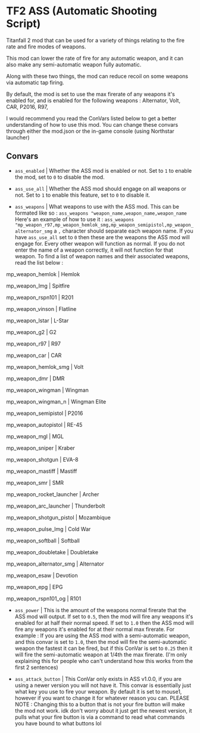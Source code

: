 # TF2 ASS (Automatic Shooting Script)
Titanfall 2 mod that can be used for a variety of things relating to the fire rate and fire modes of weapons.

This mod can lower the rate of fire for any automatic weapon, and it can also make any semi-automatic weapon fully automatic. 

Along with these two things, the mod can reduce recoil on some weapons via automatic tap firing. 

By default, the mod is set to use the max firerate of any weapons it's enabled for, and is enabled for the following weapons : Alternator, Volt, CAR, P2016, R97, 

I would recommend you read the ConVars listed below to get a better understanding of how to use this mod. You can change these convars through either the mod.json or the in-game console (using Northstar launcher)

## Convars

- `ass_enabled` | Whether the ASS mod is enabled or not. Set to `1` to enable the mod, set to `0` to disable the mod.

- `ass_use_all` | Whether the ASS mod should engage on all weapons or not. Set to `1` to enable this feature, set to `0` to disable it.

- `ass_weapons` | What weapons to use with the ASS mod. This can be formated like so : `ass_weapons "weapon_name,weapon_name,weapon_name` Here's an example of how to use it : `ass_weapons "mp_weapon_r97,mp_weapon_hemlok_smg,mp_weapon_semipistol,mp_weapon_alternator_smg` a `,` character should separate each weapon name. If you have `ass_use_all` set to `0` then these are the weapons the ASS mod will engage for. Every other weapon will function as normal. If you do not enter the name of a weapon correctly, it will not function for that weapon. To find a list of weapon names and their associated weapons, read the list below :
 
mp_weapon_hemlok | Hemlok

mp_weapon_lmg | Spitfire

mp_weapon_rspn101 | R201

mp_weapon_vinson | Flatline

mp_weapon_lstar | L-Star

mp_weapon_g2 | G2

mp_weapon_r97 | R97

mp_weapon_car | CAR

mp_weapon_hemlok_smg | Volt

mp_weapon_dmr | DMR

mp_weapon_wingman | Wingman

mp_weapon_wingman_n | Wingman Elite

mp_weapon_semipistol | P2016

mp_weapon_autopistol | RE-45

mp_weapon_mgl | MGL

mp_weapon_sniper | Kraber

mp_weapon_shotgun | EVA-8

mp_weapon_mastiff | Mastiff

mp_weapon_smr | SMR

mp_weapon_rocket_launcher | Archer

mp_weapon_arc_launcher | Thunderbolt

mp_weapon_shotgun_pistol | Mozambique

mp_weapon_pulse_lmg | Cold War

mp_weapon_softball | Softball

mp_weapon_doubletake | Doubletake

mp_weapon_alternator_smg | Alternator

mp_weapon_esaw | Devotion

mp_weapon_epg | EPG

mp_weapon_rspn101_og | R101


- `ass_power` | This is the amount of the weapons normal firerate that the ASS mod will output. If set to `0.5`, then the mod will fire any weapons it's enabled for at half their normal speed. If set to `1.0` then the ASS mod will fire any weapons it's enabled for at their normal max firerate. For example : If you are using the ASS mod with a semi-automatic weapon, and this convar is set to `1.0`, then the mod will fire the semi-automatic weapon the fastest it can be fired, but if this ConVar is set to `0.25` then it will fire the semi-automatic weapon at 1/4th the max firerate. (I'm only explaining this for people who can't understand how this works from the first 2 sentences)

- `ass_attack_button` | This ConVar only exists in ASS v1.0.0, if you are using a newer version you will not have it. This convar is essentially just what key you use to fire your weapon. By default it is set to mouse1, however if you want to change it for whatever reason you can. PLEASE NOTE : Changing this to a button that is not your fire button will make the mod not work. idk don't worry about it just get the newest version, it pulls what your fire button is via a command to read what commands you have bound to what buttons lol
